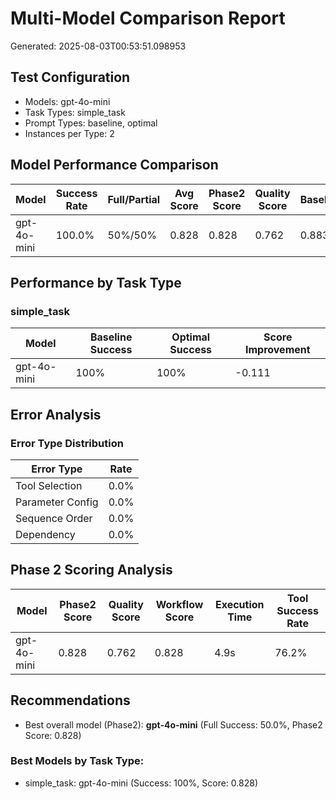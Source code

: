 # Multi-Model Comparison Report

Generated: 2025-08-03T00:53:51.098953

## Test Configuration

- Models: gpt-4o-mini
- Task Types: simple_task
- Prompt Types: baseline, optimal
- Instances per Type: 2

## Model Performance Comparison

| Model | Success Rate | Full/Partial | Avg Score | Phase2 Score | Quality Score | Baseline | Optimal | Improvement |
|-------|--------------|-------------|-----------|--------------|---------------|----------|---------|-------------|
| gpt-4o-mini | 100.0% | 50%/50% | 0.828 | 0.828 | 0.762 | 0.883 | 0.772 | -0.111 |

## Performance by Task Type


### simple_task

| Model | Baseline Success | Optimal Success | Score Improvement |
|-------|------------------|-----------------|-------------------|
| gpt-4o-mini | 100% | 100% | -0.111 |

## Error Analysis

### Error Type Distribution

| Error Type | Rate |
|------------|------|
| Tool Selection | 0.0% |
| Parameter Config | 0.0% |
| Sequence Order | 0.0% |
| Dependency | 0.0% |

## Phase 2 Scoring Analysis

| Model | Phase2 Score | Quality Score | Workflow Score | Execution Time | Tool Success Rate |
|-------|--------------|---------------|----------------|----------------|-------------------|
| gpt-4o-mini | 0.828 | 0.762 | 0.828 | 4.9s | 76.2% |

## Recommendations

- Best overall model (Phase2): **gpt-4o-mini** (Full Success: 50.0%, Phase2 Score: 0.828)

### Best Models by Task Type:

- simple_task: gpt-4o-mini (Success: 100%, Score: 0.828)
